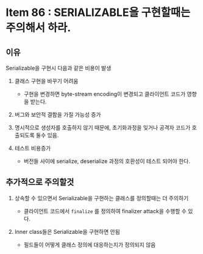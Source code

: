 # Item 86 : SERIALIZABLE을 구현할때는 주의해서 하라.

## 이유
Serializable을 구현시 다음과 같은 비용이 발생

1. 클래스 구현을 바꾸기 어려움
   - 구현을 변경하면 byte-stream encoding이 변경되고 클라이언트 코드가 영향을 받는다.

2. 버그와 보안적 결함을 가질 가능성 증가

3. 명시적으로 생성자를 호출하지 않기 때문에, 초기화과정을 잊거나 공격자 코드가 호출되도록 둘수 있음.

4. 테스트 비용증가
   - 버전들 사이에 serialize, deserialize 과정의 호환성이 테스트 되어야 한다.

## 추가적으로 주의할것
1. 상속할 수 있으면서 Serializable을 구현하는 클래스를 정의할때는 더 주의하기
   - 클라이언트 코드에서 ```finalize``` 를 정의하여 finalizer attack을 수행할 수 있다.

2. Inner class들은 Serializable을 구현하면 안됨
   - 필드들이 어떻게 클래스 정의에 대응하는지가 정의되지 않음